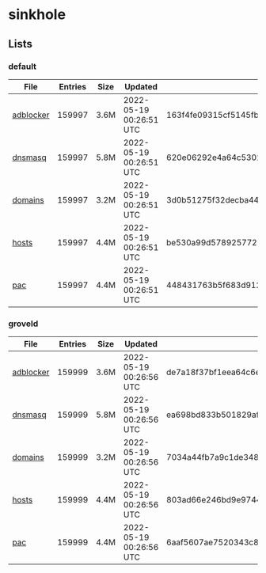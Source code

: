 # sinkhole

## Lists

### default

|File|Entries|Size|Updated|Hash|
|-|-|-|-|-|
|[adblocker](https://raw.githubusercontent.com/groveld/sinkhole/lists/default/adblocker.txt)|159997|3.6M|2022-05-19 00:26:51 UTC|163f4fe09315cf5145fbb147f1414b7abf33f219622b1042fffd909313a35a80|
|[dnsmasq](https://raw.githubusercontent.com/groveld/sinkhole/lists/default/dnsmasq.txt)|159997|5.8M|2022-05-19 00:26:51 UTC|620e06292e4a64c53029d94ccf9aa6aead4d7f87c348cb949ff1a3bf3a61c3c0|
|[domains](https://raw.githubusercontent.com/groveld/sinkhole/lists/default/domains.txt)|159997|3.2M|2022-05-19 00:26:51 UTC|3d0b51275f32decba44dbafc9970cf3a6a8e2929b41398e172ab3cb56c3ca24a|
|[hosts](https://raw.githubusercontent.com/groveld/sinkhole/lists/default/hosts.txt)|159997|4.4M|2022-05-19 00:26:51 UTC|be530a99d57892577207a82aa30a91e1a0d9f367027f311d8182cb08fd443eb5|
|[pac](https://raw.githubusercontent.com/groveld/sinkhole/lists/default/pac.txt)|159997|4.4M|2022-05-19 00:26:51 UTC|448431763b5f683d91267acc8195fc4aeac9b1488d5084c2f69270dd6431814c|

### groveld

|File|Entries|Size|Updated|Hash|
|-|-|-|-|-|
|[adblocker](https://raw.githubusercontent.com/groveld/sinkhole/lists/groveld/adblocker.txt)|159999|3.6M|2022-05-19 00:26:56 UTC|de7a18f37bf1eea64c6eed9252aed4cb0f6e933fe92c852ba8af23be98fc65f2|
|[dnsmasq](https://raw.githubusercontent.com/groveld/sinkhole/lists/groveld/dnsmasq.txt)|159999|5.8M|2022-05-19 00:26:56 UTC|ea698bd833b501829afe2836f23ec1c3006b9bf0b21ff257a47365bd4f7211cc|
|[domains](https://raw.githubusercontent.com/groveld/sinkhole/lists/groveld/domains.txt)|159999|3.2M|2022-05-19 00:26:56 UTC|7034a44fb7a9c1de34882ec03a5e66a985ef4e6e0d834cff2aeec8bae2ce5bc3|
|[hosts](https://raw.githubusercontent.com/groveld/sinkhole/lists/groveld/hosts.txt)|159999|4.4M|2022-05-19 00:26:56 UTC|803ad66e246bd9e974498ed16d7bb6387b78f8e698646569167bb0692e5751e2|
|[pac](https://raw.githubusercontent.com/groveld/sinkhole/lists/groveld/pac.txt)|159999|4.4M|2022-05-19 00:26:56 UTC|6aaf5607ae7520343c86200ea8e2e05a63f773ccb993d5e07d132163e514c4d7|

